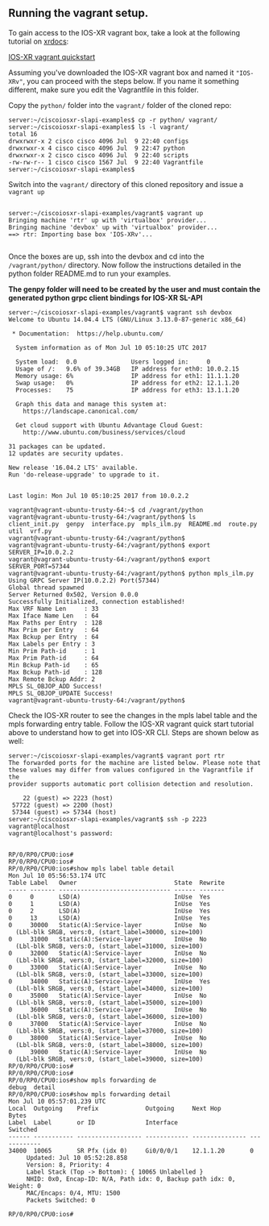 ## Running the vagrant setup.

To gain access to the IOS-XR vagrant box, take a look at the following tutorial on [xrdocs](https://xrdocs.github.io):

[IOS-XR vagrant quickstart](https://xrdocs.github.io/application-hosting/tutorials/iosxr-vagrant-quickstart)


Assuming you've downloaded the IOS-XR vagrant box and named it `"IOS-XRv"`, you can proceed with the steps below. If you name it something different, make sure you edit the Vagrantfile in this folder.

Copy the `python/` folder into the `vagrant/` folder of the cloned repo:

```
server:~/ciscoiosxr-slapi-examples$ cp -r python/ vagrant/
server:~/ciscoiosxr-slapi-examples$ ls -l vagrant/
total 16
drwxrwxr-x 2 cisco cisco 4096 Jul  9 22:40 configs
drwxrwxr-x 4 cisco cisco 4096 Jul  9 22:47 python
drwxrwxr-x 2 cisco cisco 4096 Jul  9 22:40 scripts
-rw-rw-r-- 1 cisco cisco 1567 Jul  9 22:40 Vagrantfile
server:~/ciscoiosxr-slapi-examples$ 

```


Switch into the `vagrant/` directory of this cloned repository and issue a `vagrant up`

```

server:~/ciscoiosxr-slapi-examples/vagrant$ vagrant up
Bringing machine 'rtr' up with 'virtualbox' provider...
Bringing machine 'devbox' up with 'virtualbox' provider...
==> rtr: Importing base box 'IOS-XRv'...


```

Once the boxes are up, ssh into the devbox and cd into the `/vagrant/python/` directory. Now follow the instructions detailed in the python folder README.md to run your examples.  

**The genpy folder will need to be created by the user and must contain the generated python grpc client bindings for IOS-XR SL-API**  

```
server:~/ciscoiosxr-slapi-examples/vagrant$ vagrant ssh devbox
Welcome to Ubuntu 14.04.4 LTS (GNU/Linux 3.13.0-87-generic x86_64)

 * Documentation:  https://help.ubuntu.com/

  System information as of Mon Jul 10 05:10:25 UTC 2017

  System load:  0.0               Users logged in:     0
  Usage of /:   9.6% of 39.34GB   IP address for eth0: 10.0.2.15
  Memory usage: 6%                IP address for eth1: 11.1.1.20
  Swap usage:   0%                IP address for eth2: 12.1.1.20
  Processes:    75                IP address for eth3: 13.1.1.20

  Graph this data and manage this system at:
    https://landscape.canonical.com/

  Get cloud support with Ubuntu Advantage Cloud Guest:
    http://www.ubuntu.com/business/services/cloud

31 packages can be updated.
12 updates are security updates.

New release '16.04.2 LTS' available.
Run 'do-release-upgrade' to upgrade to it.


Last login: Mon Jul 10 05:10:25 2017 from 10.0.2.2

vagrant@vagrant-ubuntu-trusty-64:~$ cd /vagrant/python
vagrant@vagrant-ubuntu-trusty-64:/vagrant/python$ ls
client_init.py  genpy  interface.py  mpls_ilm.py  README.md  route.py  util  vrf.py
vagrant@vagrant-ubuntu-trusty-64:/vagrant/python$ 
vagrant@vagrant-ubuntu-trusty-64:/vagrant/python$ export SERVER_IP=10.0.2.2
vagrant@vagrant-ubuntu-trusty-64:/vagrant/python$ export SERVER_PORT=57344
vagrant@vagrant-ubuntu-trusty-64:/vagrant/python$ python mpls_ilm.py 
Using GRPC Server IP(10.0.2.2) Port(57344)
Global thread spawned
Server Returned 0x502, Version 0.0.0
Successfully Initialized, connection established!
Max VRF Name Len     : 33
Max Iface Name Len   : 64
Max Paths per Entry  : 128
Max Prim per Entry   : 64
Max Bckup per Entry  : 64
Max Labels per Entry : 3
Min Prim Path-id     : 1
Max Prim Path-id     : 64
Min Bckup Path-id    : 65
Max Bckup Path-id    : 128
Max Remote Bckup Addr: 2
MPLS SL_OBJOP_ADD Success!
MPLS SL_OBJOP_UPDATE Success!
vagrant@vagrant-ubuntu-trusty-64:/vagrant/python$ 

```

Check the IOS-XR router to see the changes in the mpls label table and the mpls forwarding entry table. Follow the IOS-XR vagrant quick start tutorial above to understand how to get into IOS-XR CLI. Steps are shown below as well:


```
server:~/ciscoiosxr-slapi-examples/vagrant$ vagrant port rtr
The forwarded ports for the machine are listed below. Please note that
these values may differ from values configured in the Vagrantfile if the
provider supports automatic port collision detection and resolution.

    22 (guest) => 2223 (host)
 57722 (guest) => 2200 (host)
 57344 (guest) => 57344 (host)
server:~/ciscoiosxr-slapi-examples/vagrant$ ssh -p 2223 vagrant@localhost
vagrant@localhost's password: 


RP/0/RP0/CPU0:ios#
RP/0/RP0/CPU0:ios#
RP/0/RP0/CPU0:ios#show mpls label table detail 
Mon Jul 10 05:56:53.174 UTC
Table Label   Owner                           State  Rewrite
----- ------- ------------------------------- ------ -------
0     0       LSD(A)                          InUse  Yes
0     1       LSD(A)                          InUse  Yes
0     2       LSD(A)                          InUse  Yes
0     13      LSD(A)                          InUse  Yes
0     30000   Static(A):Service-layer         InUse  No
  (Lbl-blk SRGB, vers:0, (start_label=30000, size=100)
0     31000   Static(A):Service-layer         InUse  No
  (Lbl-blk SRGB, vers:0, (start_label=31000, size=100)
0     32000   Static(A):Service-layer         InUse  No
  (Lbl-blk SRGB, vers:0, (start_label=32000, size=100)
0     33000   Static(A):Service-layer         InUse  No
  (Lbl-blk SRGB, vers:0, (start_label=33000, size=100)
0     34000   Static(A):Service-layer         InUse  Yes
  (Lbl-blk SRGB, vers:0, (start_label=34000, size=100)
0     35000   Static(A):Service-layer         InUse  No
  (Lbl-blk SRGB, vers:0, (start_label=35000, size=100)
0     36000   Static(A):Service-layer         InUse  No
  (Lbl-blk SRGB, vers:0, (start_label=36000, size=100)
0     37000   Static(A):Service-layer         InUse  No
  (Lbl-blk SRGB, vers:0, (start_label=37000, size=100)
0     38000   Static(A):Service-layer         InUse  No
  (Lbl-blk SRGB, vers:0, (start_label=38000, size=100)
0     39000   Static(A):Service-layer         InUse  No
  (Lbl-blk SRGB, vers:0, (start_label=39000, size=100)
RP/0/RP0/CPU0:ios#
RP/0/RP0/CPU0:ios#
RP/0/RP0/CPU0:ios#show mpls forwarding de      
debug  detail  
RP/0/RP0/CPU0:ios#show mpls forwarding detail 
Mon Jul 10 05:57:01.239 UTC
Local  Outgoing    Prefix             Outgoing     Next Hop        Bytes       
Label  Label       or ID              Interface                    Switched    
------ ----------- ------------------ ------------ --------------- ------------
34000  10065       SR Pfx (idx 0)     Gi0/0/0/1    12.1.1.20       0           
     Updated: Jul 10 05:52:28.858
     Version: 8, Priority: 4
     Label Stack (Top -> Bottom): { 10065 Unlabelled }
     NHID: 0x0, Encap-ID: N/A, Path idx: 0, Backup path idx: 0, Weight: 0
     MAC/Encaps: 0/4, MTU: 1500
     Packets Switched: 0

RP/0/RP0/CPU0:ios#
```







